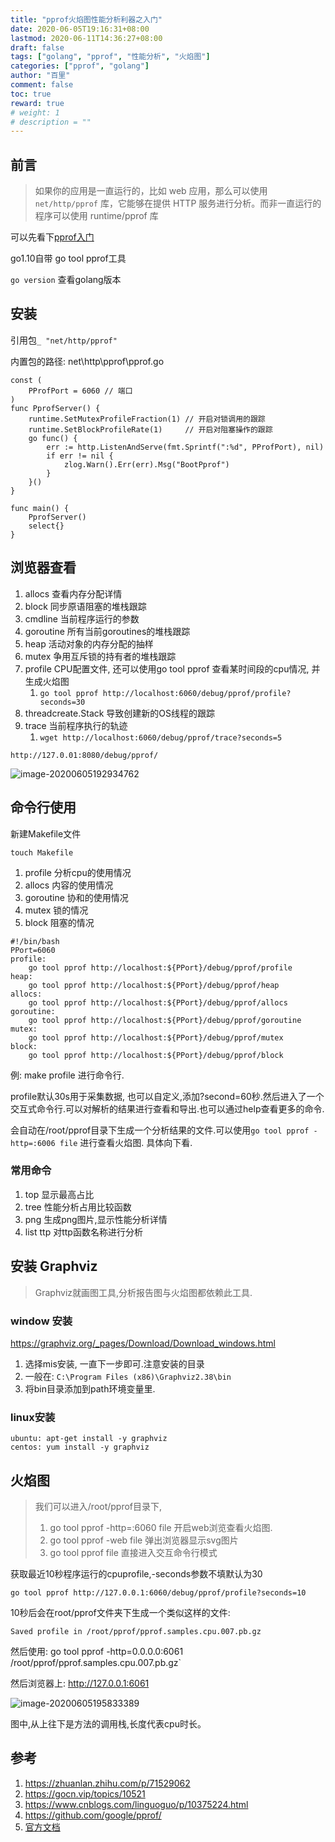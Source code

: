 ```yaml
---
title: "pprof火焰图性能分析利器之入门"
date: 2020-06-05T19:16:31+08:00
lastmod: 2020-06-11T14:36:27+08:00
draft: false
tags: ["golang", "pprof", "性能分析", "火焰图"]
categories: ["pprof", "golang"]
author: "百里"
comment: false
toc: true
reward: true
# weight: 1
# description = ""
---
```


## 前言

> 如果你的应用是一直运行的，比如 web 应用，那么可以使用 `net/http/pprof` 库，它能够在提供 HTTP 服务进行分析。而非一直运行的程序可以使用 runtime/pprof 库

可以先看下[pprof入门](https://www.sgfoot.com/pprof/)

go1.10自带 go tool pprof工具

`go version` 查看golang版本

## 安装

引用包`_ "net/http/pprof"`

内置包的路径: net\http\pprof\pprof.go

```
const (
	PProfPort = 6060 // 端口
)
func PprofServer() {
	runtime.SetMutexProfileFraction(1) // 开启对锁调用的跟踪
	runtime.SetBlockProfileRate(1)     // 开启对阻塞操作的跟踪
	go func() {
		err := http.ListenAndServe(fmt.Sprintf(":%d", PProfPort), nil)
		if err != nil {
			zlog.Warn().Err(err).Msg("BootPprof")
		}
	}()
}

func main() {
	PprofServer()
	select{}
}

```

## 浏览器查看

1.  allocs 查看内存分配详情
2. block 同步原语阻塞的堆栈跟踪
3. cmdline 当前程序运行的参数
4. goroutine 所有当前goroutines的堆栈跟踪
5. heap 活动对象的内存分配的抽样
6. mutex 争用互斥锁的持有者的堆栈跟踪
7. profile CPU配置文件, 还可以使用go tool pprof 查看某时间段的cpu情况, 并生成火焰图
   1. `go tool pprof http://localhost:6060/debug/pprof/profile?seconds=30`
8. threadcreate.Stack 导致创建新的OS线程的跟踪
9. trace 当前程序执行的轨迹
   1. `wget http://localhost:6060/debug/pprof/trace?seconds=5`

```
http://127.0.01:8080/debug/pprof/
```

![image-20200605192934762](https://cdn.jsdelivr.net/gh/yezihack/assets/b/20200605200515.png?imageslim)

## 命令行使用

新建Makefile文件

`touch Makefile`

1. profile 分析cpu的使用情况
2. allocs 内容的使用情况 
3. goroutine 协和的使用情况
4. mutex 锁的情况
5. block 阻塞的情况

```
#!/bin/bash
PPort=6060
profile:
	go tool pprof http://localhost:${PPort}/debug/pprof/profile
heap:
	go tool pprof http://localhost:${PPort}/debug/pprof/heap
allocs:
	go tool pprof http://localhost:${PPort}/debug/pprof/allocs
goroutine:
	go tool pprof http://localhost:${PPort}/debug/pprof/goroutine
mutex:
	go tool pprof http://localhost:${PPort}/debug/pprof/mutex
block:
	go tool pprof http://localhost:${PPort}/debug/pprof/block
```

例: make profile 进行命令行. 

profile默认30s用于采集数据, 也可以自定义,添加?second=60秒.然后进入了一个交互式命令行.可以对解析的结果进行查看和导出.也可以通过help查看更多的命令.

会自动在/root/pprof目录下生成一个分析结果的文件.可以使用`go tool pprof -http=:6006 file` 进行查看火焰图. 具体向下看.

### 常用命令

1. top 显示最高占比
2. tree 性能分析占用比较函数
3. png  生成png图片,显示性能分析详情
4. list ttp 对ttp函数名称进行分析

## 安装 Graphviz

> Graphviz就画图工具,分析报告图与火焰图都依赖此工具.

### window 安装

https://graphviz.org/_pages/Download/Download_windows.html

1. 选择mis安装, 一直下一步即可.注意安装的目录 
2. 一般在: `C:\Program Files (x86)\Graphviz2.38\bin`
3. 将bin目录添加到path环境变量里.

### linux安装

```
ubuntu: apt-get install -y graphviz
centos: yum install -y graphviz
```

## 火焰图

> 我们可以进入/root/pprof目录下, 
>
> 1. go tool pprof -http=:6060 file 开启web浏览查看火焰图.
> 2. go tool pprof -web file 弹出浏览器显示svg图片
> 3. go tool pprof  file 直接进入交互命令行模式

获取最近10秒程序运行的cpuprofile,-seconds参数不填默认为30

```text
go tool pprof http://127.0.0.1:6060/debug/pprof/profile?seconds=10
```

10秒后会在root/pprof文件夹下生成一个类似这样的文件: 

`Saved profile in /root/pprof/pprof.samples.cpu.007.pb.gz`

然后使用: go tool pprof -http=0.0.0.0:6061 /root/pprof/pprof.samples.cpu.007.pb.gz` 

然后浏览器上: http://127.0.0.1:6061

![image-20200605195833389](https://cdn.jsdelivr.net/gh/yezihack/assets/b/20200605200536.png?imageslim)

图中,从上往下是方法的调用栈,长度代表cpu时长。

## 参考

1. https://zhuanlan.zhihu.com/p/71529062
1. https://gocn.vip/topics/10521
1. https://www.cnblogs.com/linguoguo/p/10375224.html
1. https://github.com/google/pprof/
1. [官方文档](https://github.com/google/pprof/blob/master/doc/README.md)